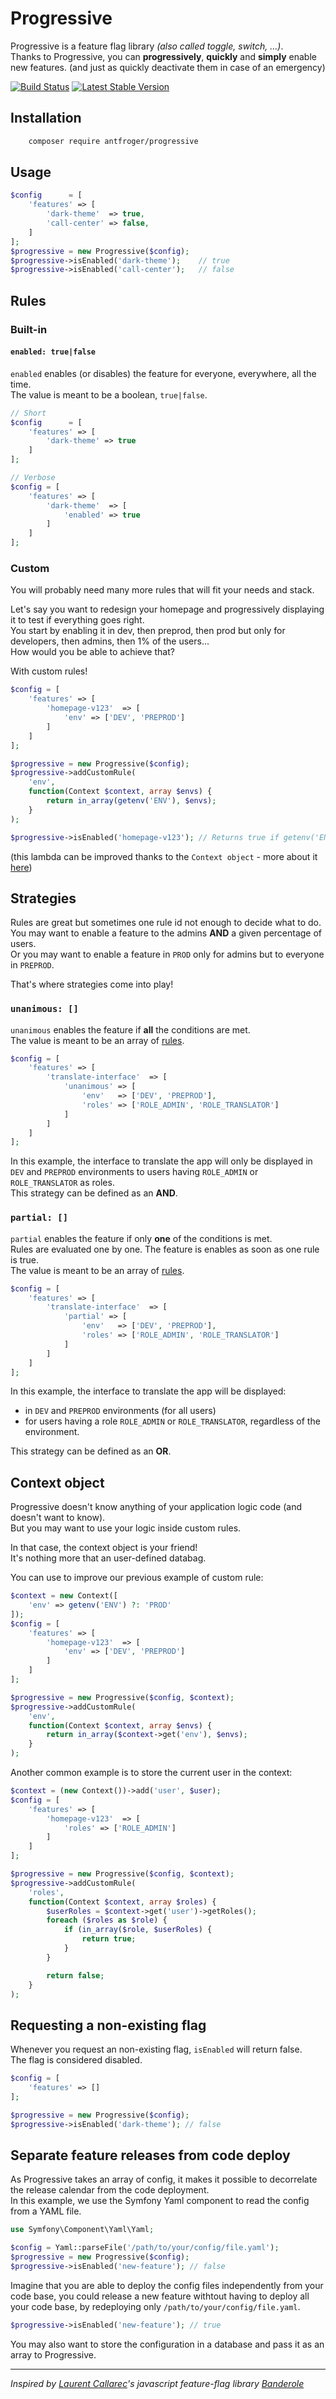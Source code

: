 # Progressive

Progressive is a feature flag library *(also called toggle, switch, ...)*.  
Thanks to Progressive, you can **progressively**, **quickly** and **simply** enable new features.
(and just as quickly deactivate them in case of an emergency)

[![Build Status](https://travis-ci.org/antfroger/progressive.svg?branch=master)](https://travis-ci.org/antfroger/progressive)
[![Latest Stable Version](https://poser.pugx.org/antfroger/progressive/v/stable.png)](https://packagist.org/packages/antfroger/progressive "Latest Stable Version")

## Installation

```bash
    composer require antfroger/progressive
```

## Usage

```php
$config      = [
    'features' => [
        'dark-theme'  => true,
        'call-center' => false,
    ]
];
$progressive = new Progressive($config);
$progressive->isEnabled('dark-theme');    // true
$progressive->isEnabled('call-center');   // false
```

## Rules

### Built-in

#### `enabled: true|false`

`enabled` enables (or disables) the feature for everyone, everywhere, all the time.  
The value is meant to be a boolean, `true|false`.

```php
// Short
$config      = [
    'features' => [
        'dark-theme' => true
    ]
];

// Verbose
$config = [
    'features' => [
        'dark-theme'  => [
            'enabled' => true
        ]
    ]
];
```

### Custom

You will probably need many more rules that will fit your needs and stack.

Let's say you want to redesign your homepage and progressively displaying it to test if everything goes right.  
You start by enabling it in dev, then preprod, then prod but only for developers, then admins, then 1% of the users...  
How would you be able to achieve that?

With custom rules!

```php
$config = [
    'features' => [
        'homepage-v123'  => [
            'env' => ['DEV', 'PREPROD']
        ]
    ]
];

$progressive = new Progressive($config);
$progressive->addCustomRule(
    'env',
    function(Context $context, array $envs) {
        return in_array(getenv('ENV'), $envs);
    }
);

$progressive->isEnabled('homepage-v123'); // Returns true if getenv('ENV') is DEV or PREPROD, otherwise returns false
```

(this lambda can be improved thanks to the `Context object` - more about it [here](#context-object))

## Strategies

Rules are great but sometimes one rule id not enough to decide what to do.  
You may want to enable a feature to the admins **AND** a given percentage of users.  
Or you may want to enable a feature in `PROD` only for admins but to everyone in `PREPROD`.

That's where strategies come into play!

### `unanimous: []`

`unanimous` enables the feature if **all** the conditions are met.  
The value is meant to be an array of [rules](#rules).

```php
$config = [
    'features' => [
        'translate-interface'  => [
            'unanimous' => [
                'env'   => ['DEV', 'PREPROD'],
                'roles' => ['ROLE_ADMIN', 'ROLE_TRANSLATOR']
            ]
        ]
    ]
];
```

In this example, the interface to translate the app will only be displayed in `DEV` and `PREPROD` environments to users having `ROLE_ADMIN` or `ROLE_TRANSLATOR` as roles.  
This strategy can be defined as an **AND**.

### `partial: []`

`partial` enables the feature if only **one** of the conditions is met.  
Rules are evaluated one by one. The feature is enables as soon as one rule is true.  
The value is meant to be an array of [rules](#rules).

```php
$config = [
    'features' => [
        'translate-interface'  => [
            'partial' => [
                'env'   => ['DEV', 'PREPROD'],
                'roles' => ['ROLE_ADMIN', 'ROLE_TRANSLATOR']
            ]
        ]
    ]
];
```

In this example, the interface to translate the app will be displayed:

* in `DEV` and `PREPROD` environments (for all users)
* for users having a role `ROLE_ADMIN` or `ROLE_TRANSLATOR`, regardless of the environment.

This strategy can be defined as an **OR**.

## Context object

Progressive doesn't know anything of your application logic code (and doesn't want to know).  
But you may want to use your logic inside custom rules.

In that case, the context object is your friend!  
It's nothing more that an user-defined databag.

You can use to improve our previous example of custom rule:

```php
$context = new Context([
    'env' => getenv('ENV') ?: 'PROD'
]);
$config = [
    'features' => [
        'homepage-v123'  => [
            'env' => ['DEV', 'PREPROD']
        ]
    ]
];

$progressive = new Progressive($config, $context);
$progressive->addCustomRule(
    'env',
    function(Context $context, array $envs) {
        return in_array($context->get('env'), $envs);
    }
);
```

Another common example is to store the current user in the context:

```php
$context = (new Context())->add('user', $user);
$config = [
    'features' => [
        'homepage-v123'  => [
            'roles' => ['ROLE_ADMIN']
        ]
    ]
];

$progressive = new Progressive($config, $context);
$progressive->addCustomRule(
    'roles',
    function(Context $context, array $roles) {
        $userRoles = $context->get('user')->getRoles();
        foreach ($roles as $role) {
            if (in_array($role, $userRoles) {
                return true;
            }
        }

        return false;
    }
);
```

## Requesting a non-existing flag

Whenever you request an non-existing flag, `isEnabled` will return false.  
The flag is considered disabled.

```php
$config = [
    'features' => []
];

$progressive = new Progressive($config);
$progressive->isEnabled('dark-theme'); // false
```

## Separate feature releases from code deploy

As Progressive takes an array of config, it makes it possible to decorrelate the release calendar from the code deployment.  
In this example, we use the Symfony Yaml component to read the config from a YAML file.

```php
use Symfony\Component\Yaml\Yaml;

$config = Yaml::parseFile('/path/to/your/config/file.yaml');
$progressive = new Progressive($config);
$progressive->isEnabled('new-feature'); // false
```

Imagine that you are able to deploy the config files independently from your code base, you could release a new feature withtout having to deploy all your code base, by redeploying only `/path/to/your/config/file.yaml`.

```php
$progressive->isEnabled('new-feature'); // true
```

You may also want to store the configuration in a database and pass it as an array to Progressive.

---

*Inspired by [Laurent Callarec](https://github.com/lcallarec)'s javascript feature-flag library [Banderole](https://github.com/lcallarec/banderole)*
